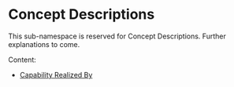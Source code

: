# Concept Descriptions

This sub-namespace is reserved for Concept Descriptions. Further explanations to come.

Content:
- [Capability Realized By](./CapabilityRealizedBy/)
